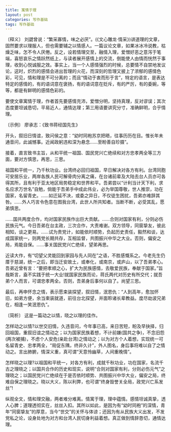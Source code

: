 ```yaml
---
title: 寓情于理
layout: post
categories: 写作基础
tags: 写作基础
---
```


〔释义〕 刘勰曾说：“繁采寡情，味之必厌”。(《文心雕龙·情采》)讲道理的文章，固然要求以理服人，但也需要辅之以情感人。一篇议论文章，如果冰冰冷说教，枯燥乏味，怎不令人厌倦。反之，设若情理交至，融情入理，爱憎好恶之意泻于笔端，喜怒哀乐之情跃然纸上，与读者展开感情上的交流，倒能使人由情而恍然于事理，收到心悦诚服之效。事实上，当一个人感情强烈的时候，总要情不自禁地发议论，这时，炽烈的感情会进出哲理的火花，而深刻的哲理又披上了浓郁的感情色彩，可见，情和理是不可分离的；而且“情动于衷而形于言”，特定的语言，是表达特定的感情的，有的语词意在褒扬，有的语词意在贬斥，有的严厉，有的委婉，等等，都是有鲜明的感情色彩的。

要使文章寓情于理，作者首先要感情充沛，爱憎分明，坚持真理，反对谬误；其次态度要坦诚恳切，平易近人，通情达理；第三用语要讲究分寸，准确鲜明，合乎情理。

〔示例〕 廖承志：《致书蒋经国先生》

开头，叙旧日情谊，致问侯之意：“幼时同袍苏京把晤，往事历历在目。惟长年未通音问，此诚憾事。近闻政躬违和深为悬念……至盼善自珍摄”。

接着，直言致书主旨，从和平统一祖国、国民党兴亡绝续和对方忠孝两全等三方面，要对方慎思，再思，三思。

祖国和平统一，乃千秋功业。台湾终必回归祖国，早日解决对各方有利。台湾同胞可安居乐业，两岸各族人民可解骨肉分离之痛，在台诸前辈及大陆去台人员亦可各得其所，且有利于亚太地区局势稳定和世界和平。吾弟尝以“计利当计天下利，求名应求万世名”自勉，倘能于吾弟手中成此伟业，必为举国尊敬，世人推崇，功在国家，名留青史。……如迁延不决，或委之异日，不仅徒生困扰，吾弟亦难辞其咎。……外人巧言令色意在图我台湾，此世人所共知者。当断不断，必受其乱，愿弟慎思。

……国共两度合作，均对国家民族作出巨大贡献。……合则对国家有利，分则必伤民族元气。今日吾弟在台主政，三次合作，大责难谢。双方领导，同窗挚友，彼此相知，谈之更易。……试为贵党计，如能依时顺势，负起历史责任，毅然和谈，达成国家统一，则两党长期共存，互相监督，共图振兴中华之大业。否则，偏安之局，焉能自保。……事关国民党兴亡绝续，望弟再思。

近读大作，有“切望父灵能回到家园与先人同在”之语，不胜感慨系之。今老先生仍厝于慈湖，统一之后，即当迁安故土，或奉化，或南京，或庐山，以了吾弟孝心。吾弟近曾有言：“要把孝顺之心，扩大为民族感情，去敬爱民族，奉献于国家。”旨哉斯言，盍不实践于统一大业!就国家民族而论，蒋氏两代对历史有所交代；就吾弟个人而言，可谓忠孝两全。否则，吾弟身后事何以自了。尚望三思。

最后，再申怀念之情，表示愿束装探望，叙旧情，泯恩仇：“人到高年，愈加怀旧，如弟方便，余当束装就道，前往台北探望，并面聆诸长辈教益。度尽劫波兄弟在，相逢一笑泯恩仇”。

〔简析〕 这是一篇动之以情，晓之以理的佳作。

怎样动之以情?以世交旧情，久违音问，今年事已高，来日苦短，盼及早抉择，归回祖国，重叙旧谊之情动之；以为国家民族着想，不计前嫌(国共之争)，不念旧怨(两次被捕)，不虑个人安危(亲赴台湾)之情动之；以为对方个人着想，实现统一可名留青史、忠孝两全，“局促东隅，终非久计”，外人图名，身后事将难以自了之情动之。言出肺腑，情深义重，真可谓“天意怜幽草，人间重晚情”。

怎样晓之以理?以祖国和平统一，对各方有利，成就千秋功业，功在国家，名流千古之理晓之；以国共合作的历史和现实，说明“合则对国家有利，分则必伤元气”之理晓之；以国民党兴亡绝续在于是否依时顺势、共图振兴中华大业，偏安之局，终难自保之理晓之。晓以大义，陈以利弊，也可谓“终身毁誉关全局，政党兴亡系发丝”!

纵观全文，情和理交融，两者难分难离。情寓于理，理中蕴情。感情坦诚真挚，透人心脾；道理透彻实在，丝丝入扣。其所以如此，是因为有“幼时同袍”的深情，青年“同窗挚友”的厚意，当今“世交”的关怀与体谅；还因为有从民族大义出发，不发党私之论，设身处地为对方和台湾人民切身利益着想。真正做到情辞恳切，通情达理。 